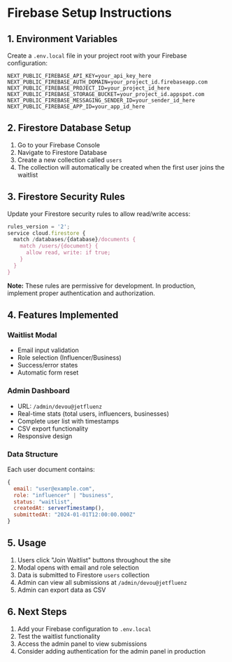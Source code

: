 # Firebase Setup Instructions

## 1. Environment Variables

Create a `.env.local` file in your project root with your Firebase configuration:

```env
NEXT_PUBLIC_FIREBASE_API_KEY=your_api_key_here
NEXT_PUBLIC_FIREBASE_AUTH_DOMAIN=your_project_id.firebaseapp.com
NEXT_PUBLIC_FIREBASE_PROJECT_ID=your_project_id_here
NEXT_PUBLIC_FIREBASE_STORAGE_BUCKET=your_project_id.appspot.com
NEXT_PUBLIC_FIREBASE_MESSAGING_SENDER_ID=your_sender_id_here
NEXT_PUBLIC_FIREBASE_APP_ID=your_app_id_here
```

## 2. Firestore Database Setup

1. Go to your Firebase Console
2. Navigate to Firestore Database
3. Create a new collection called `users`
4. The collection will automatically be created when the first user joins the waitlist

## 3. Firestore Security Rules

Update your Firestore security rules to allow read/write access:

```javascript
rules_version = '2';
service cloud.firestore {
  match /databases/{database}/documents {
    match /users/{document} {
      allow read, write: if true;
    }
  }
}
```

**Note:** These rules are permissive for development. In production, implement proper authentication and authorization.

## 4. Features Implemented

### Waitlist Modal
- Email input validation
- Role selection (Influencer/Business)
- Success/error states
- Automatic form reset

### Admin Dashboard
- URL: `/admin/devou@jetfluenz`
- Real-time stats (total users, influencers, businesses)
- Complete user list with timestamps
- CSV export functionality
- Responsive design

### Data Structure
Each user document contains:
```javascript
{
  email: "user@example.com",
  role: "influencer" | "business",
  status: "waitlist",
  createdAt: serverTimestamp(),
  submittedAt: "2024-01-01T12:00:00.000Z"
}
```

## 5. Usage

1. Users click "Join Waitlist" buttons throughout the site
2. Modal opens with email and role selection
3. Data is submitted to Firestore `users` collection
4. Admin can view all submissions at `/admin/devou@jetfluenz`
5. Admin can export data as CSV

## 6. Next Steps

1. Add your Firebase configuration to `.env.local`
2. Test the waitlist functionality
3. Access the admin panel to view submissions
4. Consider adding authentication for the admin panel in production
